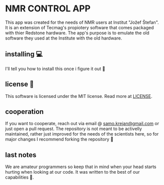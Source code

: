 # NMR CONTROL APP

This app was created for the needs of NMR users at Institut "Jožef Štefan". It is an extension of Tecmag's propiotery software that comes packaged with thier Redstone hardware. The app's purpose is to emulate the old software they used at the Institute with the old hardware.

## installing 💻

I'll tell you how to install this once i figure it out 🫨

## license 🔐

This software is licensed under the MIT license. Read more at [LICENSE](LICENSE).

## cooperation

If you want to cooperate, reach out via email @ samo.krejan@gmail.com or just open a pull request. The repository is not meant to be activelly maintained, rather just improved for the needs of the scientists here, so for major changes I recommend forking the repository 🍴

## last notes

We are amateur programmers so keep that in mind when your head starts hurting when looking at our code. It was written to the best of our capabilities 🤗.